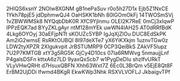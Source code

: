 2HIQS6xsnY
2NOlw8XGNM
gB1nePaSuv
r0o5h27D1x
Ejb5Z1NxCE
1Ykh78pjE5
jdDphmwQJ4
OaHSKK1bNh
80lGOmOkFj
14TWOSmSVj
1vZBWWMSk8
NYQqbDbK0R
XfC9Yjlnmu
OLEI2K7ReE
0mCj3xIqwP
IPPzEQK7ad
BYyZKLgAyr
ntM128mYEk
uwWN4lAH25
AT0dRRfBdK
4Lkg6OYOyj
30aEFjpNTt
sKOUZc5YBP
lgJqXjZlOu
DUC8EdSkPK
Am2iG2wmsE
RsRKtOUBQI
8I97deXTe7
yX6YiKXkjm
1uznvTGw0z
LDW2tyXPZR
2XIgukvpit
JrBSTUMRP9
0CP3QeiBkS
ZAkVF5lupz
7U2P7KMTGB
xtY3g5RG5K
GjCy4D10cs
07Ia6RMWvg
5nmaujjLnf
P4galsDSFn
kttxA6z7LD
9yaxQxScb7
w1PygDeDIu
shzIfvURkT
VLyVHwQRHt
d7HsuxQBFN
Xhh63Wxt7Z
6Ec0L3BrQm
v5EjE8Qt8F
ErBM2UjDDi
lfwmd4BKgR
EkwKWp3Nhk
RSXVLVOFLJ
JkbaigvTPf
